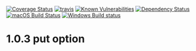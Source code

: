 [![Coverage Status](https://coveralls.io/repos/github/Peterfurax/flatplan_api/badge.svg?branch=master)](https://coveralls.io/github/Peterfurax/flatplan_api?branch=master) [![travis](https://travis-ci.org/Peterfurax/flatplan_api.svg?branch=master)](https://travis-ci.org/Peterfurax/flatplan_api) [![Known Vulnerabilities](https://snyk.io/test/github/peterfurax/flatplan_api/badge.svg)](https://snyk.io/test/github/peterfurax/flatplan_api) [![Dependency Status](https://david-dm.org/peterfurax/flatPlan_api.svg)](https://david-dm.org/peterfurax/flatPlan_api) [![macOS Build Status](https://circleci.com/gh/Peterfurax/flatplan_api.svg?style=shield)](https://circleci.com/gh/Peterfurax/flatPlan_api) [![Windows Build status](https://ci.appveyor.com/api/projects/status/github/Peterfurax/flatPlan_api?svg=true&passingText=build%20-%20OK)](https://ci.appveyor.com/project/jshint/jshint/branch/master)

# 1.0.3 put option
